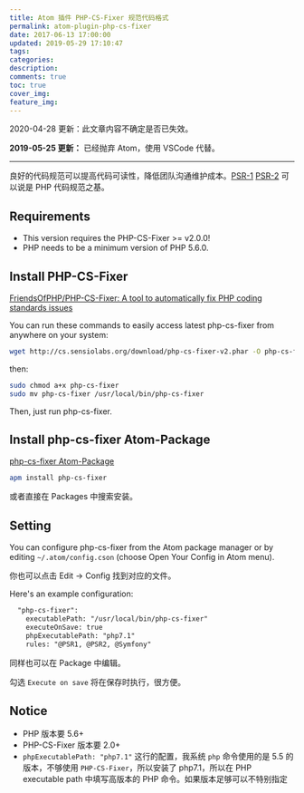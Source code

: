 ```yaml
---
title: Atom 插件 PHP-CS-Fixer 规范代码格式
permalink: atom-plugin-php-cs-fixer
date: 2017-06-13 17:00:00
updated: 2019-05-29 17:10:47
tags:
categories:
description:
comments: true
toc: true
cover_img:
feature_img:
---
```


2020-04-28 更新：此文章内容不确定是否已失效。

**2019-05-25 更新：** 已经抛弃 Atom，使用 VSCode 代替。

<!-- more -->

---

良好的代码规范可以提高代码可读性，降低团队沟通维护成本。[PSR-1](https://laravel-china.org/topics/2078/psr-specification-psr-1-basic-coding-specification) [PSR-2](https://laravel-china.org/topics/2079/psr-specification-psr-2-coding-style-specification) 可以说是 PHP 代码规范之基。

## Requirements

- This version requires the PHP-CS-Fixer >= v2.0.0!
- PHP needs to be a minimum version of PHP 5.6.0.

## Install PHP-CS-Fixer

[FriendsOfPHP/PHP-CS-Fixer: A tool to automatically fix PHP coding standards issues](https://github.com/FriendsOfPHP/PHP-CS-Fixer)

You can run these commands to easily access latest php-cs-fixer from anywhere on your system:

```bash
wget http://cs.sensiolabs.org/download/php-cs-fixer-v2.phar -O php-cs-fixer
```

then:

```bash
sudo chmod a+x php-cs-fixer
sudo mv php-cs-fixer /usr/local/bin/php-cs-fixer
```

Then, just run php-cs-fixer.

## Install php-cs-fixer Atom-Package

[php-cs-fixer Atom-Package](https://atom.io/packages/php-cs-fixer)

```bash
apm install php-cs-fixer
```

或者直接在 Packages 中搜索安装。

## Setting

You can configure php-cs-fixer from the Atom package manager or by editing `~/.atom/config.cson` (choose Open Your Config in Atom menu).

你也可以点击 Edit -> Config 找到对应的文件。

Here's an example configuration:

```txt
  "php-cs-fixer":
    executablePath: "/usr/local/bin/php-cs-fixer"
    executeOnSave: true
    phpExecutablePath: "php7.1"
    rules: "@PSR1, @PSR2, @Symfony"
```

同样也可以在 Package 中编辑。

勾选 `Execute on save` 将在保存时执行，很方便。

## Notice

- PHP 版本要 5.6+
- PHP-CS-Fixer 版本要 2.0+
- `phpExecutablePath: "php7.1"` 这行的配置，我系统 `php` 命令使用的是 5.5 的版本，不够使用 `PHP-CS-Fixer`，所以安装了 php7.1，所以在 PHP executable path 中填写高版本的 PHP 命令。如果版本足够可以不特别指定
